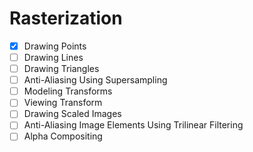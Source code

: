 # Rasterization

+ [x] Drawing Points
+ [ ] Drawing Lines
+ [ ] Drawing Triangles
+ [ ] Anti-Aliasing Using Supersampling
+ [ ] Modeling Transforms
+ [ ] Viewing Transform
+ [ ] Drawing Scaled Images
+ [ ] Anti-Aliasing Image Elements Using Trilinear Filtering
+ [ ] Alpha Compositing